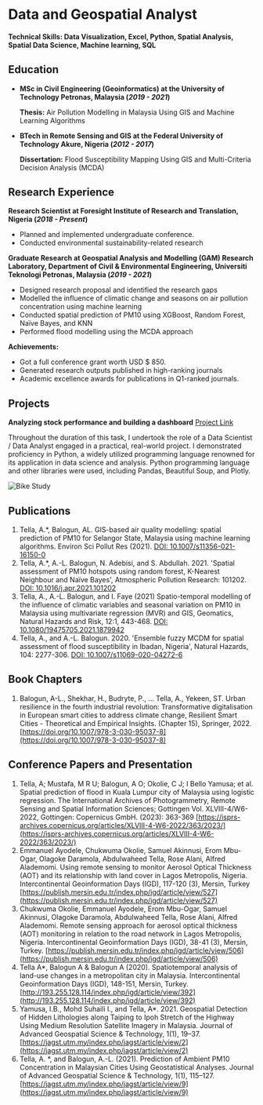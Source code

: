 # Data and Geospatial Analyst

#### Technical Skills: Data Visualization, Excel, Python, Spatial Analysis, Spatial Data Science, Machine learning, SQL

## Education							       		
- **MSc in Civil Engineering (Geoinformatics) at the University of Technology Petronas, Malaysia (_2019 - 2021_)**
  >>
  **Thesis:** Air Pollution Modelling in Malaysia Using GIS and Machine Learning Algorithms
  			        		
- **BTech in Remote Sensing and GIS at the Federal University of Technology Akure, Nigeria (_2012 - 2017_)**
  >>
  **Dissertation:** Flood Susceptibility Mapping Using GIS and Multi-Criteria Decision Analysis (MCDA)
  
## Research Experience
**Research Scientist at Foresight Institute of Research and Translation, Nigeria (_2018 - Present_)**
- Planned and implemented undergraduate conference.
- Conducted environmental sustainability-related research


**Graduate Research at Geospatial Analysis and Modelling (GAM) Research Laboratory, Department of Civil & Environmental Engineering, Universiti Teknologi Petronas, Malaysia (_2019 - 2021_)**
- Designed research proposal and identified the research gaps
- Modelled the influence of climatic change and seasons on air pollution concentration using machine learning
- Conducted spatial prediction of PM10 using XGBoost, Random Forest, Naïve Bayes, and KNN
- Performed flood modelling using the MCDA approach
  
**Achievements:**
- Got a full conference grant worth USD $ 850.
- Generated research outputs published in high-ranking journals
- Academic excellence awards for publications in Q1-ranked journals.


## Projects
**Analyzing stock performance and building a dashboard**
[Project Link](https://github.com/AbdulwaheedT/Analyzing-stock-performance-and-building-a-dashboard.git)

Throughout the duration of this task, I undertook the role of a Data Scientist / Data Analyst engaged in a practical, real-world project. I demonstrated proficiency in Python, a widely utilized programming language renowned for its application in data science and analysis. Python programming language and other libraries were used, including Pandas, Beautiful Soup, and Plotly.

![Bike Study](/assets/img/bike_study.jpeg)

## Publications 
1.	Tella, A.*, Balogun, AL. GIS-based air quality modelling: spatial prediction of PM10 for Selangor State, Malaysia using machine learning algorithms. Environ Sci Pollut Res (2021). [DOI: 10.1007/s11356-021-16150-0 ](https://doi.org/10.1007/s11356-021-16150-0)
2.	Tella, A.*, A.-L. Balogun, N. Adebisi, and S. Abdullah. 2021. 'Spatial assessment of PM10 hotspots using random forest, K-Nearest Neighbour and Naïve Bayes', Atmospheric Pollution Research: 101202. [DOI: 10.1016/j.apr.2021.101202 ](https://doi.org/10.1016/j.apr.2021.101202)
3.	Tella, A., A.-L. Balogun, and I. Faye (2021) Spatio-temporal modelling of the influence of climatic variables and seasonal variation on PM10 in Malaysia using multivariate regression (MVR) and GIS, Geomatics, Natural Hazards and Risk, 12:1, 443-468. [DOI: 10.1080/19475705.2021.1879942](https://doi.org/10.1080/19475705.2021.1879942)
4.	Tella, A., and A.-L. Balogun. 2020. 'Ensemble fuzzy MCDM for spatial assessment of flood susceptibility in Ibadan, Nigeria', Natural Hazards, 104: 2277-306. [DOI: 10.1007/s11069-020-04272-6 ](https://doi.org/10.1007/s11069-020-04272-6)

## Book Chapters
1.	Balogun, A-L., Shekhar, H., Budryte, P., … Tella, A., Yekeen, ST. Urban resilience in the fourth industrial revolution: Transformative digitalisation in European smart cities to address climate change, Resilient Smart Cities - Theoretical and Empirical Insights. (Chapter 15), Springer, 2022. [https://doi.org/10.1007/978-3-030-95037-8](https://doi.org/10.1007/978-3-030-95037-8)

## Conference Papers and Presentation
1.	Tella, A; Mustafa, M R U; Balogun, A O; Okolie, C J; I Bello Yamusa; et al.  Spatial prediction of flood in Kuala Lumpur city of Malaysia using logistic regression. The International Archives of Photogrammetry, Remote Sensing and Spatial Information Sciences; Gottingen  Vol. XLVIII-4/W6-2022,  Gottingen: Copernicus GmbH. (2023): 363-369 [https://isprs-archives.copernicus.org/articles/XLVIII-4-W6-2022/363/2023/](https://isprs-archives.copernicus.org/articles/XLVIII-4-W6-2022/363/2023/)
2.	Emmanuel Ayodele, Chukwuma Okolie, Samuel Akinnusi, Erom Mbu-Ogar, Olagoke Daramola, Abdulwaheed Tella, Rose Alani, Alfred Alademomi. Using remote sensing to monitor Aerosol Optical Thickness (AOT) and its relationship with land cover in Lagos Metropolis, Nigeria. Intercontinental Geoinformation Days (IGD), 117-120 (3), Mersin, Turkey [https://publish.mersin.edu.tr/index.php/igd/article/view/527](https://publish.mersin.edu.tr/index.php/igd/article/view/527)
3.	Chukwuma Okolie, Emmanuel Ayodele, Erom Mbu-Ogar, Samuel Akinnusi, Olagoke Daramola, Abdulwaheed Tella, Rose Alani, Alfred Alademomi. Remote sensing approach for aerosol optical thickness (AOT) monitoring in relation to the road network in Lagos Metropolis, Nigeria. Intercontinental Geoinformation Days (IGD), 38-41 (3), Mersin, Turkey. [https://publish.mersin.edu.tr/index.php/igd/article/view/506](https://publish.mersin.edu.tr/index.php/igd/article/view/506)
4.	Tella A*, Balogun A & Balogun A (2020). Spatiotemporal analysis of land-use changes in a metropolitan city in Malaysia. Intercontinental Geoinformation Days (IGD), 148-151, Mersin, Turkey. [http://193.255.128.114/index.php/igd/article/view/392](http://193.255.128.114/index.php/igd/article/view/392)
5.	Yamusa, I.B., Mohd Suhaili I., and Tella, A*. 2021. Geospatial Detection of Hidden Lithologies along Taiping to Ipoh Stretch of the Highway Using Medium Resolution Satellite Imagery in Malaysia. Journal of Advanced Geospatial Science & Technology, 1(1), 19–37. [https://jagst.utm.my/index.php/jagst/article/view/2](https://jagst.utm.my/index.php/jagst/article/view/2)
6.	Tella, A. *, and Balogun, A.-L. (2021). Prediction of Ambient PM10 Concentration in Malaysian Cities Using Geostatistical Analyses. Journal of Advanced Geospatial Science & Technology, 1(1), 115–127. [https://jagst.utm.my/index.php/jagst/article/view/9](https://jagst.utm.my/index.php/jagst/article/view/9)




